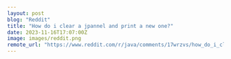 ```yaml
---
layout: post
blog: "Reddit"
title: "How do i clear a jpannel and print a new one?"
date: 2023-11-16T17:07:00Z
image: images/reddit.png
remote_url: "https://www.reddit.com/r/java/comments/17wrzvs/how_do_i_clear_a_jpannel_and_print_a_new_one/"
---
```

